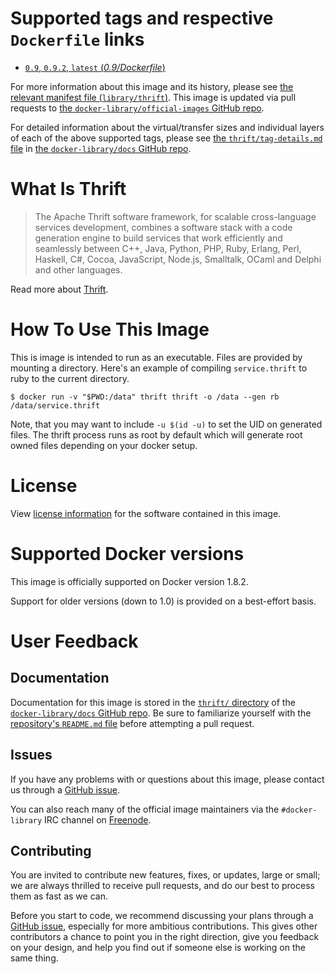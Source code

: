 # Supported tags and respective `Dockerfile` links

-	[`0.9`, `0.9.2`, `latest` (*0.9/Dockerfile*)](https://github.com/ahawkins/docker-thrift/blob/61c3478ab828d3e610f192b442ac2a7221749c47/0.9/Dockerfile)

For more information about this image and its history, please see [the relevant manifest file (`library/thrift`)](https://github.com/docker-library/official-images/blob/master/library/thrift). This image is updated via pull requests to [the `docker-library/official-images` GitHub repo](https://github.com/docker-library/official-images).

For detailed information about the virtual/transfer sizes and individual layers of each of the above supported tags, please see [the `thrift/tag-details.md` file](https://github.com/docker-library/docs/blob/master/thrift/tag-details.md) in [the `docker-library/docs` GitHub repo](https://github.com/docker-library/docs).

# What Is Thrift

> The Apache Thrift software framework, for scalable cross-language services development, combines a software stack with a code generation engine to build services that work efficiently and seamlessly between C++, Java, Python, PHP, Ruby, Erlang, Perl, Haskell, C#, Cocoa, JavaScript, Node.js, Smalltalk, OCaml and Delphi and other languages.

Read more about [Thrift](https://thrift.apache.org).

# How To Use This Image

This is image is intended to run as an executable. Files are provided by mounting a directory. Here's an example of compiling `service.thrift` to ruby to the current directory.

```console
$ docker run -v "$PWD:/data" thrift thrift -o /data --gen rb /data/service.thrift
```

Note, that you may want to include `-u $(id -u)` to set the UID on generated files. The thrift process runs as root by default which will generate root owned files depending on your docker setup.

# License

View [license information](http://www.apache.org/licenses/) for the software contained in this image.

# Supported Docker versions

This image is officially supported on Docker version 1.8.2.

Support for older versions (down to 1.0) is provided on a best-effort basis.

# User Feedback

## Documentation

Documentation for this image is stored in the [`thrift/` directory](https://github.com/docker-library/docs/tree/master/thrift) of the [`docker-library/docs` GitHub repo](https://github.com/docker-library/docs). Be sure to familiarize yourself with the [repository's `README.md` file](https://github.com/docker-library/docs/blob/master/README.md) before attempting a pull request.

## Issues

If you have any problems with or questions about this image, please contact us through a [GitHub issue](https://github.com/ahawkins/docker-thrift/issues).

You can also reach many of the official image maintainers via the `#docker-library` IRC channel on [Freenode](https://freenode.net).

## Contributing

You are invited to contribute new features, fixes, or updates, large or small; we are always thrilled to receive pull requests, and do our best to process them as fast as we can.

Before you start to code, we recommend discussing your plans through a [GitHub issue](https://github.com/ahawkins/docker-thrift/issues), especially for more ambitious contributions. This gives other contributors a chance to point you in the right direction, give you feedback on your design, and help you find out if someone else is working on the same thing.
